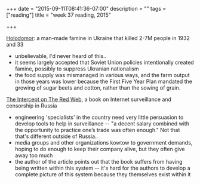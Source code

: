 +++
date = "2015-09-11T08:41:36-07:00"
description = ""
tags = ["reading"]
title = "week 37 reading, 2015"

+++


[Holodomor](https://en.wikipedia.org/wiki/Holodomor):
a man-made famine in Ukraine that killed 2-7M people in 1932 and 33

* unbelievable, I'd never heard of this..
* it seems largely accepted that Soviet Union policies intentionally
created famine, possibly to suppress Ukranian nationalism
* the food supply was mismanaged in various ways,
and the farm output in those years was lower
because the First Five Year Plan mandated
the growing of sugar beets and cotton, rather than the sowing of grain.

[The Intercept on The Red Web](https://theintercept.com/2015/09/08/how-putin-controls-the-russian-internet/?comments=1#comments),
a book on Internet surveillance and censorship in Russia

* engineering 'specialists' in the country need very little persuasion
to develop tools to help in surveillance -- "a decent salary
combined with the opportunity to practice one’s trade was often enough."
Not that that's different outside of Russia..
* media groups and other organizations kowtow to government demands,
hoping to do enough to keep their company alive,
but they often give away too much
* the author of the article points out that the book
suffers from having being written within this system --
it's hard for the authors to develop a complete picture of this system
because they themselves exist within it
